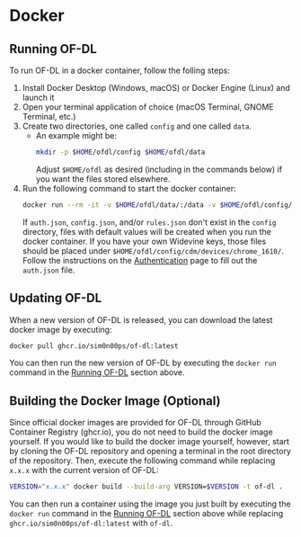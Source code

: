 ﻿---
sidebar_position: 2
---

# Docker

## Running OF-DL

To run OF-DL in a docker container, follow the folling steps:

1. Install Docker Desktop (Windows, macOS) or Docker Engine (Linux) and launch it
2. Open your terminal application of choice (macOS Terminal, GNOME Terminal, etc.)
3. Create two directories, one called `config` and one called `data`.
    - An example might be:
        ```bash
        mkdir -p $HOME/ofdl/config $HOME/ofdl/data
        ```
        Adjust `$HOME/ofdl` as desired (including in the commands below) if you want the files stored elsewhere.
4. Run the following command to start the docker container:
    ```bash
    docker run --rm -it -v $HOME/ofdl/data/:/data -v $HOME/ofdl/config/:/config ghcr.io/sim0n00ps/of-dl:latest
    ```
    If `auth.json`, `config.json`, and/or `rules.json` don't exist in the `config` directory, files with default values will be created when you run the docker container.
    If you have your own Widevine keys, those files should be placed under `$HOME/ofdl/config/cdm/devices/chrome_1610/`.
    Follow the instructions on the [Authentication](/docs/config/auth) page to fill out the `auth.json` file.

## Updating OF-DL

When a new version of OF-DL is released, you can download the latest docker image by executing:

```bash
docker pull ghcr.io/sim0n00ps/of-dl:latest
```

You can then run the new version of OF-DL by executing the `docker run` command in the [Running OF-DL](#running-of-dl) section above.

## Building the Docker Image (Optional)

Since official docker images are provided for OF-DL through GitHub Container Registry (ghcr.io), you do not need to build the docker image yourself.
If you would like to build the docker image yourself, however, start by cloning the OF-DL repository and opening a terminal in the root directory of the repository.
Then, execute the following command while replacing `x.x.x` with the current version of OF-DL:

```bash
VERSION="x.x.x" docker build --build-arg VERSION=$VERSION -t of-dl .
```

You can then run a container using the image you just built by executing the `docker run` command in the
[Running OF-DL](#running-of-dl) section above while replacing `ghcr.io/sim0n00ps/of-dl:latest` with `of-dl`.
